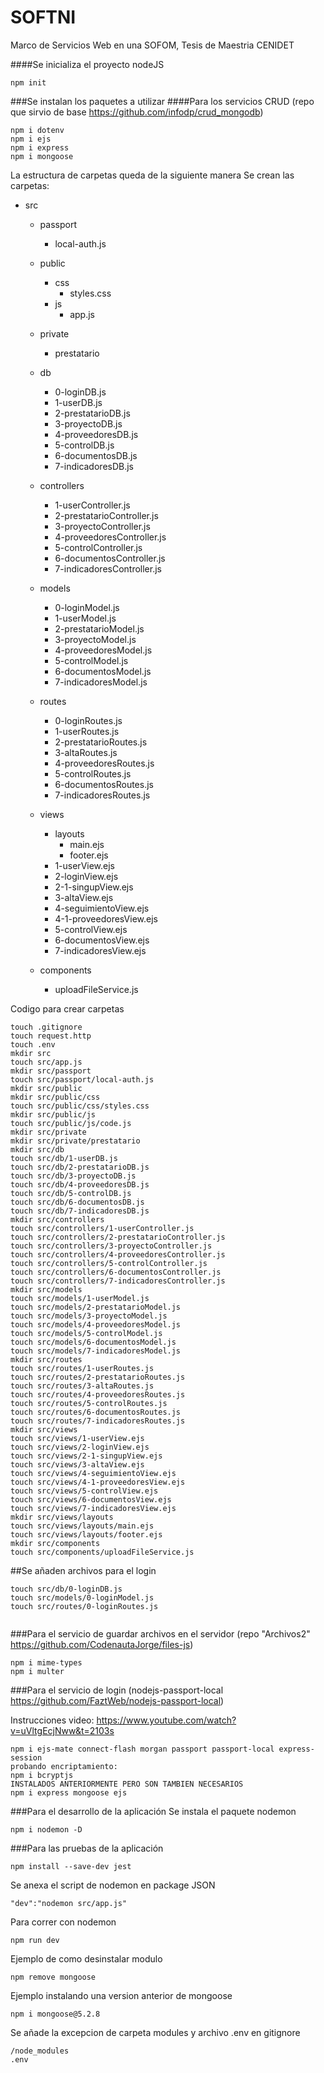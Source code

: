 # SOFTNI

 Marco de Servicios Web en una SOFOM, Tesis de Maestria CENIDET

####Se inicializa el proyecto nodeJS

```
npm init
```

###Se instalan los paquetes a utilizar
####Para los servicios CRUD (repo que sirvio de base https://github.com/infodp/crud_mongodb)

```
npm i dotenv
npm i ejs
npm i express
npm i mongoose
```

La estructura de carpetas queda de la siguiente manera
Se crean las carpetas:

- src
  - passport

    - local-auth.js
  - public

    - css
      - styles.css
    - js
      - app.js
  - private

    - prestatario
  - db

    - 0-loginDB.js
    - 1-userDB.js
    - 2-prestatarioDB.js
    - 3-proyectoDB.js
    - 4-proveedoresDB.js
    - 5-controlDB.js
    - 6-documentosDB.js
    - 7-indicadoresDB.js
  - controllers

    - 1-userController.js
    - 2-prestatarioController.js
    - 3-proyectoController.js
    - 4-proveedoresController.js
    - 5-controlController.js
    - 6-documentosController.js
    - 7-indicadoresController.js
  - models

    - 0-loginModel.js
    - 1-userModel.js
    - 2-prestatarioModel.js
    - 3-proyectoModel.js
    - 4-proveedoresModel.js
    - 5-controlModel.js
    - 6-documentosModel.js
    - 7-indicadoresModel.js
  - routes

    - 0-loginRoutes.js
    - 1-userRoutes.js
    - 2-prestatarioRoutes.js
    - 3-altaRoutes.js
    - 4-proveedoresRoutes.js
    - 5-controlRoutes.js
    - 6-documentosRoutes.js
    - 7-indicadoresRoutes.js
  - views

    - layouts
      - main.ejs
      - footer.ejs
    - 1-userView.ejs
    - 2-loginView.ejs
    - 2-1-singupView.ejs
    - 3-altaView.ejs
    - 4-seguimientoView.ejs
    - 4-1-proveedoresView.ejs
    - 5-controlView.ejs
    - 6-documentosView.ejs
    - 7-indicadoresView.ejs
  - components

    - uploadFileService.js

Codigo para crear carpetas

```
touch .gitignore
touch request.http
touch .env
mkdir src
touch src/app.js
mkdir src/passport
touch src/passport/local-auth.js
mkdir src/public
mkdir src/public/css 
touch src/public/css/styles.css
mkdir src/public/js
touch src/public/js/code.js
mkdir src/private
mkdir src/private/prestatario
mkdir src/db
touch src/db/1-userDB.js
touch src/db/2-prestatarioDB.js
touch src/db/3-proyectoDB.js
touch src/db/4-proveedoresDB.js
touch src/db/5-controlDB.js
touch src/db/6-documentosDB.js
touch src/db/7-indicadoresDB.js
mkdir src/controllers
touch src/controllers/1-userController.js
touch src/controllers/2-prestatarioController.js
touch src/controllers/3-proyectoController.js
touch src/controllers/4-proveedoresController.js
touch src/controllers/5-controlController.js
touch src/controllers/6-documentosController.js
touch src/controllers/7-indicadoresController.js
mkdir src/models
touch src/models/1-userModel.js
touch src/models/2-prestatarioModel.js
touch src/models/3-proyectoModel.js
touch src/models/4-proveedoresModel.js
touch src/models/5-controlModel.js
touch src/models/6-documentosModel.js
touch src/models/7-indicadoresModel.js
mkdir src/routes
touch src/routes/1-userRoutes.js
touch src/routes/2-prestatarioRoutes.js
touch src/routes/3-altaRoutes.js
touch src/routes/4-proveedoresRoutes.js
touch src/routes/5-controlRoutes.js
touch src/routes/6-documentosRoutes.js
touch src/routes/7-indicadoresRoutes.js
mkdir src/views
touch src/views/1-userView.ejs
touch src/views/2-loginView.ejs
touch src/views/2-1-singupView.ejs
touch src/views/3-altaView.ejs
touch src/views/4-seguimientoView.ejs
touch src/views/4-1-proveedoresView.ejs
touch src/views/5-controlView.ejs
touch src/views/6-documentosView.ejs
touch src/views/7-indicadoresView.ejs
mkdir src/views/layouts
touch src/views/layouts/main.ejs
touch src/views/layouts/footer.ejs
mkdir src/components
touch src/components/uploadFileService.js
```

##Se añaden archivos para el login

```
touch src/db/0-loginDB.js
touch src/models/0-loginModel.js
touch src/routes/0-loginRoutes.js


```

###Para el servicio de guardar archivos en el servidor (repo "Archivos2" https://github.com/CodenautaJorge/files-js)

```
npm i mime-types
npm i multer
```

###Para el servicio de login (nodejs-passport-local https://github.com/FaztWeb/nodejs-passport-local)

Instrucciones video: https://www.youtube.com/watch?v=uVltgEcjNww&t=2103s

```
npm i ejs-mate connect-flash morgan passport passport-local express-session
probando encriptamiento:
npm i bcryptjs
INSTALADOS ANTERIORMENTE PERO SON TAMBIEN NECESARIOS
npm i express mongoose ejs
```

###Para el desarrollo de la aplicación
Se instala el paquete nodemon

```
npm i nodemon -D
```

###Para las pruebas de la aplicación

```
npm install --save-dev jest
```

Se anexa el script de nodemon en package JSON

```
"dev":"nodemon src/app.js"
```

Para correr con nodemon

```
npm run dev
```

Ejemplo de como desinstalar modulo

```
npm remove mongoose
```

Ejemplo instalando una version anterior de mongoose

```
npm i mongoose@5.2.8
```

Se añade la excepcion de carpeta modules y archivo .env en gitignore

```
/node_modules
.env
```
